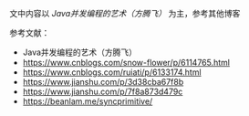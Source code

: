 文中内容以 _Java并发编程的艺术（方腾飞）_ 为主，参考其他博客

参考文献：
* Java并发编程的艺术（方腾飞）
* https://www.cnblogs.com/snow-flower/p/6114765.html
* https://www.cnblogs.com/ruiati/p/6133174.html
* https://www.jianshu.com/p/3d38cba67f8b
* https://www.jianshu.com/p/7f8a873d479c
* https://beanlam.me/syncprimitive/